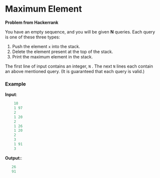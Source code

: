 # Maximum Element
**Problem from Hackerrank**

You have an empty sequence, and you will be given **N** queries. Each query is one of these three types:

1. Push the element `x` into the stack.
2. Delete the element present at the top of the stack.
3. Print the maximum element in the stack.

The first line of input contains an integer, `N` . The next `N` lines each contain an above mentioned query. (It is guaranteed that each query is valid.)

### **Example**

**Input**: 

``` java
    10
    1 97
    2
    1 20
    2
    1 26
    1 20
    2
    3
    1 91
    3
```
   
**Output:**: 

``` java
   26
   91
```
